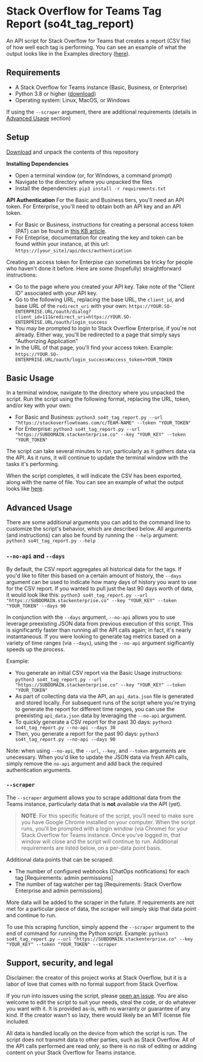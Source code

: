 # Stack Overflow for Teams Tag Report (so4t_tag_report)
An API script for Stack Overflow for Teams that creates a report (CSV file) of how well each tag is performing. You can see an example of what the output looks like in the Examples directory ([here](https://github.com/jklick-so/so4t_tag_report/blob/main/Examples/tag_metrics.csv)).


## Requirements
* A Stack Overflow for Teams instance (Basic, Business, or Enterprise)
* Python 3.8 or higher ([download](https://www.python.org/downloads/))
* Operating system: Linux, MacOS, or Windows

If using the `--scraper` argument, there are additional requirements (details in [Advanced Usage](https://github.com/jklick-so/so4t_tag_report#--scraper) section)

## Setup

[Download](https://github.com/jklick-so/so4t_tag_report/archive/refs/heads/main.zip) and unpack the contents of this repository

**Installing Dependencies**

* Open a terminal window (or, for Windows, a command prompt)
* Navigate to the directory where you unpacked the files
* Install the dependencies: `pip3 install -r requirements.txt`

**API Authentication**
For the Basic and Business tiers, you'll need an API token. For Enterprise, you'll need to obtain both an API key and an API token.

* For Basic or Business, instructions for creating a personal access token (PAT) can be found in [this KB article](https://stackoverflow.help/en/articles/4385859-stack-overflow-for-teams-api).
* For Enteprise, documentation for creating the key and token can be found within your instance, at this url: `https://[your_site]/api/docs/authentication`

Creating an access token for Enterpise can sometimes be tricky for people who haven't done it before. Here are some (hopefully) straightforward instructions:
* Go to the page where you created your API key. Take note of the "Client ID" associated with your API key.
* Go to the following URL, replacing the base URL, the `client_id`, and base URL of the `redirect_uri` with your own:
`https://YOUR.SO-ENTERPRISE.URL/oauth/dialog?client_id=111&redirect_uri=https://YOUR.SO-ENTERPRISE.URL/oauth/login_success`
* You may be prompted to login to Stack Overflow Enterprise, if you're not already. Either way, you'll be redirected to a page that simply says "Authorizing Application"
* In the URL of that page, you'll find your access token. Example: `https://YOUR.SO-ENTERPRISE.URL/oauth/login_success#access_token=YOUR_TOKEN`

## Basic Usage

In a terminal window, navigate to the directory where you unpacked the script. 
Run the script using the following format, replacing the URL, token, and/or key with your own:
* For Basic and Business: `python3 so4t_tag_report.py --url "https://stackoverflowteams.com/c/TEAM-NAME" --token "YOUR_TOKEN"`
* For Enterprise: `python3 so4t_tag_report.py --url "https://SUBDOMAIN.stackenterprise.co" --key "YOUR_KEY" --token "YOUR_TOKEN"`

The script can take several minutes to run, particularly as it gathers data via the API. As it runs, it will continue to update the terminal window with the tasks it's performing.

When the script completes, it will indicate the CSV has been exported, along with the name of file. You can see an example of what the output looks like [here](https://github.com/jklick-so/so4t_tag_report/blob/main/Examples/tag_metrics.csv).

## Advanced Usage

There are some additional arguments you can add to the command line to customize the script's behavior, which are described below. All arguments (and instructions) can also be found by running the `--help` argument: `python3 so4t_tag_report.py --help` 

### `--no-api` and `--days`

By default, the CSV report aggregates all historical data for the tags. If you'd like to filter this based on a certain amount of history, the `--days` argument can be used to indicate how many days of history you want to use for the CSV report. If you wanted to pull just the last 90 days worth of data, it would look like this:
`python3 so4t_tag_report.py --url "https://SUBDOMAIN.stackenterprise.co" --key "YOUR_KEY" --token "YOUR_TOKEN" --days 90`

In conjunction with the `--days` argument, `--no-api` allows you to use leverage preexisting JSON data from previous execution of this script. This is significantly faster than running all the API calls again; in fact, it's nearly instantaneous. If you were looking to generate tag metrics based on a variety of time ranges (via `--days`), using the `--no-api` argument sigificantly speeds up the process. 

Example:
* You generate an initial CSV report via the Basic Usage instructions: `python3 so4t_tag_report.py --url "https://SUBDOMAIN.stackenterprise.co" --key "YOUR_KEY" --token "YOUR_TOKEN"`
* As part of collecting data via the API, an `api_data.json` file is generated and stored locally. For subsequent runs of the script where you're trying to generate the report for different time ranges, you can use the preexisting `api_data.json` data by leveraging the `--no-api` argument.
* To quickly generate a CSV report for the past 30 days: `python3 so4t_tag_report.py --no-api --days 30`
* Then, you generate a report for the past 90 days: `python3 so4t_tag_report.py --no-api --days 90`

Note: when using `--no-api`, the `--url`, `--key`, and `--token` arguments are unecessary. When you'd like to update the JSON data via fresh API calls, simply remove the `no-api` argument and add back the required authentication arguments.

### `--scraper`
The `--scraper` argument allows you to scrape additional data from the Teams instance, particularly data that is **not** available via the API (yet). 

> **NOTE**: For this specific feature of the script, you'll need to make sure you have Google Chrome installed on your computer. When the script runs, you'll be prompted with a login window (via Chrome) for your Stack Overflow for Teams instance. Once you've logged in, that window will close and the script will continue to run. Additional requirements are listed below, on a per-data point basis.

Additional data points that can be scraped:

* The number of configured webhooks (ChatOps notifications) for each tag [Requirements: admin permissions]
* The number of tag watcher per tag [Requirements: Stack Overflow Enterprise and admin permissions]

More data will be added to the scraper in the future. If requirements are not met for a particular piece of data, the scraper will simply skip that data point and continue to run.

To use this scraping function, simply append the `--scraper` argument to the end of command for running the Python script. Example: `python3 so4t_tag_report.py --url "https://SUBDOMAIN.stackenterprise.co" --key "YOUR_KEY" --token "YOUR_TOKEN" --scraper`

## Support, security, and legal
Disclaimer: the creator of this project works at Stack Overflow, but it is a labor of love that comes with no formal support from Stack Overflow. 

If you run into issues using the script, please [open an issue](https://github.com/jklick-so/so4t_tag_cloud/issues). You are also welcome to edit the script to suit your needs, steal the code, or do whatever you want with it. It is provided as-is, with no warranty or guarantee of any kind. If the creator wasn't so lazy, there would likely be an MIT license file included.

All data is handled locally on the device from which the script is run. The script does not transmit data to other parties, such as Stack Overflow. All of the API calls performed are read only, so there is no risk of editing or adding content on your Stack Overflow for Teams instance.
